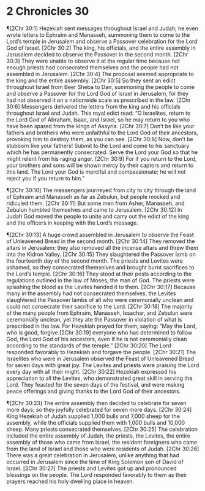 # 2 Chronicles 30

¶[2Chr 30:1] Hezekiah sent messages throughout Israel and Judah; he even wrote letters to Ephraim and Manasseh, summoning them to come to the Lord’s temple in Jerusalem and observe a Passover celebration for the Lord God of Israel.
[2Chr 30:2] The king, his officials, and the entire assembly in Jerusalem decided to observe the Passover in the second month.
[2Chr 30:3] They were unable to observe it at the regular time because not enough priests had consecrated themselves and the people had not assembled in Jerusalem.
[2Chr 30:4] The proposal seemed appropriate to the king and the entire assembly.
[2Chr 30:5] So they sent an edict throughout Israel from Beer Sheba to Dan, summoning the people to come and observe a Passover for the Lord God of Israel in Jerusalem, for they had not observed it on a nationwide scale as prescribed in the law.
[2Chr 30:6] Messengers delivered the letters from the king and his officials throughout Israel and Judah. This royal edict read: “O Israelites, return to the Lord God of Abraham, Isaac, and Israel, so he may return to you who have been spared from the kings of Assyria.
[2Chr 30:7] Don’t be like your fathers and brothers who were unfaithful to the Lord God of their ancestors, provoking him to destroy them, as you can see.
[2Chr 30:8] Now, don’t be stubborn like your fathers! Submit to the Lord and come to his sanctuary which he has permanently consecrated. Serve the Lord your God so that he might relent from his raging anger.
[2Chr 30:9] For if you return to the Lord, your brothers and sons will be shown mercy by their captors and return to this land. The Lord your God is merciful and compassionate; he will not reject you if you return to him.”

¶[2Chr 30:10] The messengers journeyed from city to city through the land of Ephraim and Manasseh as far as Zebulun, but people mocked and ridiculed them.
[2Chr 30:11] But some men from Asher, Manasseh, and Zebulun humbled themselves and came to Jerusalem.
[2Chr 30:12] In Judah God moved the people to unite and carry out the edict of the king and the officers in keeping with the Lord’s message.

¶[2Chr 30:13] A huge crowd assembled in Jerusalem to observe the Feast of Unleavened Bread in the second month.
[2Chr 30:14] They removed the altars in Jerusalem; they also removed all the incense altars and threw them into the Kidron Valley.
[2Chr 30:15] They slaughtered the Passover lamb on the fourteenth day of the second month. The priests and Levites were ashamed, so they consecrated themselves and brought burnt sacrifices to the Lord’s temple.
[2Chr 30:16] They stood at their posts according to the regulations outlined in the law of Moses, the man of God. The priests were splashing the blood as the Levites handed it to them.
[2Chr 30:17] Because many in the assembly had not consecrated themselves, the Levites slaughtered the Passover lambs of all who were ceremonially unclean and could not consecrate their sacrifice to the Lord.
[2Chr 30:18] The majority of the many people from Ephraim, Manasseh, Issachar, and Zebulun were ceremonially unclean, yet they ate the Passover in violation of what is prescribed in the law. For Hezekiah prayed for them, saying: “May the Lord, who is good, forgive
[2Chr 30:19] everyone who has determined to follow God, the Lord God of his ancestors, even if he is not ceremonially clean according to the standards of the temple.”
[2Chr 30:20] The Lord responded favorably to Hezekiah and forgave the people.
[2Chr 30:21] The Israelites who were in Jerusalem observed the Feast of Unleavened Bread for seven days with great joy. The Levites and priests were praising the Lord every day with all their might.
[2Chr 30:22] Hezekiah expressed his appreciation to all the Levites, who demonstrated great skill in serving the Lord. They feasted for the seven days of the festival, and were making peace offerings and giving thanks to the Lord God of their ancestors.

¶[2Chr 30:23] The entire assembly then decided to celebrate for seven more days; so they joyfully celebrated for seven more days.
[2Chr 30:24] King Hezekiah of Judah supplied 1,000 bulls and 7,000 sheep for the assembly, while the officials supplied them with 1,000 bulls and 10,000 sheep. Many priests consecrated themselves.
[2Chr 30:25] The celebration included the entire assembly of Judah, the priests, the Levites, the entire assembly of those who came from Israel, the resident foreigners who came from the land of Israel and those who were residents of Judah.
[2Chr 30:26] There was a great celebration in Jerusalem, unlike anything that had occurred in Jerusalem since the time of King Solomon son of David of Israel.
[2Chr 30:27] The priests and Levites got up and pronounced blessings on the people. The Lord responded favorably to them as their prayers reached his holy dwelling place in heaven.

